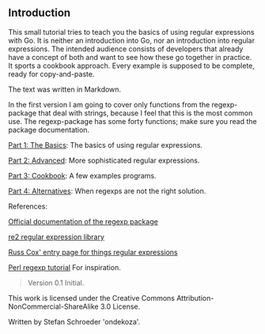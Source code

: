 ## Introduction ##

This small tutorial tries to teach you the basics of using regular expressions with Go. It is neither an introduction into Go, nor an introduction into regular expressions. The intended audience consists of developers that already have a concept of both and want to see how these go together in practice. It sports a cookbook approach. Every example is supposed to be complete, ready for copy-and-paste.

The text was written in Markdown.

In the first version I am going to cover only functions from the regexp-package that deal with strings, because I feel that this is the most common use. The regexp-package has some forty functions; make sure you read the package documentation.

[Part 1: The Basics](01-chapter1.html): The basics of using regular expressions.

[Part 2: Advanced](01-chapter2.html): More sophisticated regular expressions.

[Part 3: Cookbook](01-chapter3.html): A few examples programs.

[Part 4: Alternatives](01-chapter4.html): When regexps are not the right solution.

References:

[Official documentation of the regexp package](http://golang.org/pkg/regexp/)

[re2 regular expression library](https://code.google.com/p/re2/)

[Russ Cox' entry page for things regular expressions](http://swtch.com/~rsc/regexp/)

[Perl regexp tutorial](http://perldoc.perl.org/perlretut.html) For inspiration.

> Version 0.1 Initial.

This work is licensed under the Creative Commons Attribution-NonCommercial-ShareAlike 3.0 License.

Written by Stefan Schroeder 'ondekoza'.


